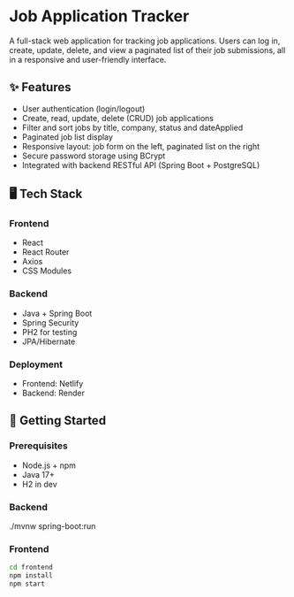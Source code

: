 # Job Application Tracker

A full-stack web application for tracking job applications. Users can log in, create, update, delete, and view a paginated list of their job submissions, all in a responsive and user-friendly interface.

## ✨ Features

- User authentication (login/logout)
- Create, read, update, delete (CRUD) job applications
- Filter and sort jobs by title, company, status and dateApplied
- Paginated job list display
- Responsive layout: job form on the left, paginated list on the right
- Secure password storage using BCrypt
- Integrated with backend RESTful API (Spring Boot + PostgreSQL)

## 🖥️ Tech Stack

### Frontend
- React
- React Router
- Axios
- CSS Modules 
  
### Backend
- Java + Spring Boot
- Spring Security
- PH2 for testing
- JPA/Hibernate

### Deployment
- Frontend: Netlify
- Backend: Render

## 🚀 Getting Started

### Prerequisites

- Node.js + npm
- Java 17+
- H2 in dev
### Backend

./mvnw spring-boot:run

### Frontend

```bash
cd frontend
npm install
npm start



